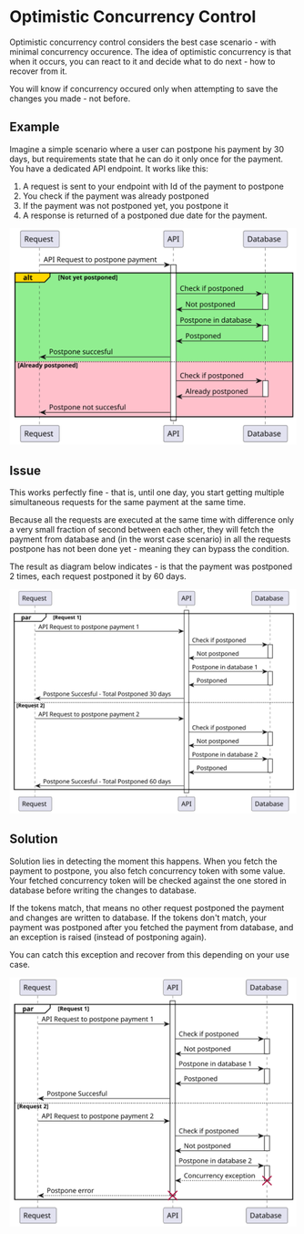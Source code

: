 ﻿# Optimistic Concurrency Control
Optimistic concurrency control considers the best case scenario - with minimal concurrency occurence.
The idea of optimistic concurrency is that when it occurs, you can react to it and decide what to do next - how to recover from it.

You will know if concurrency occured only when attempting to save the changes you made - not before.

## Example
Imagine a simple scenario where a user can postpone his payment by 30 days, but requirements state that he can do it only once for the payment.
You have a dedicated API endpoint. It works like this:

1. A request is sent to your endpoint with Id of the payment to postpone
2. You check if the payment was already postponed
3. If the payment was not postponed yet, you postpone it
4. A response is returned of a postponed due date for the payment.

![Postpone Endpoint](https://raw.githubusercontent.com/lukaskuko9/EasyConcurrency/0f54a6575819c06b7095e0a27dcd4424a519c638/Readme/OptimisticConcurrency/1.svg?token=AELHIOC7YY7FSROESDG47GDHKXFMI)

## Issue
This works perfectly fine - that is, until one day,
you start getting multiple simultaneous requests for the same payment at the same time.

Because all the requests are executed at the same time with difference
only a very small fraction of second between each other,
they will fetch the payment from database and (in the worst case scenario)
in all the requests postpone has not been done yet - meaning they can bypass the condition.

The result as diagram below indicates - is that the payment was postponed 2 times, each request postponed it by 60 days.

![Postpone Issue](https://raw.githubusercontent.com/lukaskuko9/EasyConcurrency/be785d15a706b2cae5600448609b7b03a0f17f16/Readme/OptimisticConcurrency/2.svg?token=AELHIOAJPLRMYOZZ226CRBDHKXFUK)

## Solution
Solution lies in detecting the moment this happens. 
When you fetch the payment to postpone, 
you also fetch concurrency token with some value. 
Your fetched concurrency token will be checked against the one stored in database 
before writing the changes to database.

If the tokens match, that means no other request postponed the payment and changes are written to database.
If the tokens don't match, your payment was postponed after you fetched the payment from database, 
and an exception is raised (instead of postponing again).

You can catch this exception and recover from this depending on your use case.

![Postpone Issue](https://raw.githubusercontent.com/lukaskuko9/EasyConcurrency/0f54a6575819c06b7095e0a27dcd4424a519c638/Readme/OptimisticConcurrency/3.svg?token=AELHIOBRUSPLHYGQGE7PZSLHKXFP2)